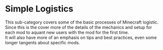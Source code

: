 # Simple Logistics
This sub-category covers some of the basic processes of Minecraft logistic. Since this is the  cover more of the details of the mechanics and setup for each mod to aquant new users with the mod for the first time.  
It will also have more of an emphasis on tips and best practices, even some longer tangents about specific mods.  
